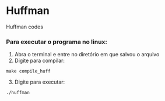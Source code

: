 # Huffman
Huffman codes

### Para executar o programa no linux:
1. Abra o terminal e entre no diretório em que salvou o arquivo
2. Digite para compilar:
```
make compile_huff
```
3. Digite para executar:
```
./huffman
```
